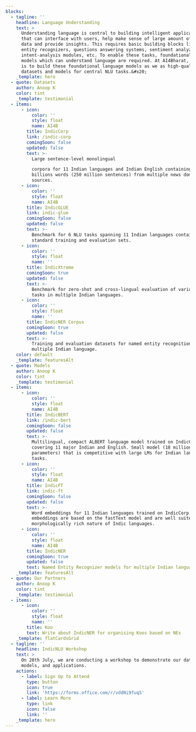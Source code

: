 ```yaml
---
blocks:
  - tagline: ''
    headline: Language Understanding
    text: >
      Understanding language is central to building intelligent applications
      that can interface with users, help make sense of large amount of text
      data and provide insights. This requires basic building blocks like named
      entity recognizers, questions answering systems, sentiment analyzers,
      intent-analysis modules, etc. To enable these tasks, foundational language
      models which can understand language are required. At AI4Bharat, our goal
      is to build these foundational language models as we as high-quality
      datasets and models for central NLU tasks.&#x20;
    _template: hero
  - quote: Datasets
    author: Anoop K
    color: tint
    _template: testimonial
  - items:
      - icon:
          color: ''
          style: float
          name: AI4B
        title: IndicCorp
        link: /indic-corp
        comingSoon: false
        updated: false
        text: >-
          Large sentence-level monolingual

          corpora for 11 Indian languages and Indian English containing 8.5
          billions words (250 million sentences) from multiple news domain
          sources. 
      - icon:
          color: ''
          style: float
          name: AI4B
        title: IndicGLUE
        link: indic-glue
        comingSoon: false
        updated: false
        text: >-
          Benchmark for 6 NLU tasks spanning 11 Indian languages containing
          standard training and evaluation sets.
      - icon:
          color: ''
          style: float
          name: ''
        title: IndicXtreme
        comingSoon: true
        updated: false
        text: >-
          Benchmark for zero-shot and cross-lingual evaluation of various NLU
          tasks in multiple Indian languages.
      - icon:
          color: ''
          style: float
          name: ''
        title: IndicNER Corpus
        comingSoon: true
        updated: false
        text: >-
          Training and evaluation datasets for named entity recognition in
          multiple Indian language.
    color: default
    _template: featuresAlt
  - quote: Models
    author: Anoop K
    color: tint
    _template: testimonial
  - items:
      - icon:
          color: ''
          style: float
          name: AI4B
        title: IndicBERT
        link: /indic-bert
        comingSoon: false
        updated: false
        text: >-
          Multilingual, compact ALBERT language model trained on IndicCorp
          covering 11 major Indian and English. Small model (18 million
          parameters) that is competitive with large LMs for Indian language
          tasks.
      - icon:
          color: ''
          style: float
          name: AI4B
        title: IndicFT
        link: indic-ft
        comingSoon: false
        updated: false
        text: >-
          Word embeddings for 11 Indian languages trained on IndicCorp. The
          embeddings are based on the fastText model and are well suited for the
          morphologically rich nature of Indic languages. 
      - icon:
          color: ''
          style: float
          name: AI4B
        title: IndicNER
        comingSoon: true
        updated: false
        text: Named Entity Recognizer models for multiple Indian languages.
    _template: featuresAlt
  - quote: Our Partners
    author: Anoop K
    color: tint
    _template: testimonial
  - items:
      - icon:
          color: ''
          style: float
          name: ''
        title: Koo
        text: Write about IndicNER for organising Koos based on NEs
    _template: flatCardsGrid
  - tagline: ''
    headline: IndicNLU Workshop
    text: >
      On 28th July, we are conducting a workshop to demonstrate our datasets,
      models, and applications.
    actions:
      - label: Sign Up to Attend
        type: button
        icon: true
        link: 'https://forms.office.com/r/vddNi9fuqS'
      - label: Learn More
        type: link
        icon: false
        link: ''
    _template: hero
---
```


